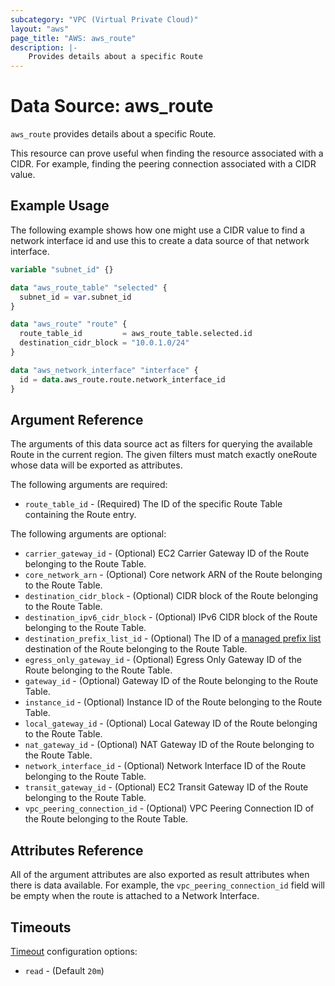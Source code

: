 ```yaml
---
subcategory: "VPC (Virtual Private Cloud)"
layout: "aws"
page_title: "AWS: aws_route"
description: |-
    Provides details about a specific Route
---
```


# Data Source: aws_route

`aws_route` provides details about a specific Route.

This resource can prove useful when finding the resource associated with a CIDR. For example, finding the peering connection associated with a CIDR value.

## Example Usage

The following example shows how one might use a CIDR value to find a network interface id and use this to create a data source of that network interface.

```terraform
variable "subnet_id" {}

data "aws_route_table" "selected" {
  subnet_id = var.subnet_id
}

data "aws_route" "route" {
  route_table_id         = aws_route_table.selected.id
  destination_cidr_block = "10.0.1.0/24"
}

data "aws_network_interface" "interface" {
  id = data.aws_route.route.network_interface_id
}
```

## Argument Reference

The arguments of this data source act as filters for querying the available Route in the current region. The given filters must match exactly oneRoute whose data will be exported as attributes.

The following arguments are required:

* `route_table_id` - (Required) The ID of the specific Route Table containing the Route entry.

The following arguments are optional:

* `carrier_gateway_id` - (Optional) EC2 Carrier Gateway ID of the Route belonging to the Route Table.
* `core_network_arn` - (Optional) Core network ARN of the Route belonging to the Route Table.
* `destination_cidr_block` - (Optional) CIDR block of the Route belonging to the Route Table.
* `destination_ipv6_cidr_block` - (Optional) IPv6 CIDR block of the Route belonging to the Route Table.
* `destination_prefix_list_id` - (Optional) The ID of a [managed prefix list](ec2_managed_prefix_list.html) destination of the Route belonging to the Route Table.
* `egress_only_gateway_id` - (Optional) Egress Only Gateway ID of the Route belonging to the Route Table.
* `gateway_id` - (Optional) Gateway ID of the Route belonging to the Route Table.
* `instance_id` - (Optional) Instance ID of the Route belonging to the Route Table.
* `local_gateway_id` - (Optional) Local Gateway ID of the Route belonging to the Route Table.
* `nat_gateway_id` - (Optional) NAT Gateway ID of the Route belonging to the Route Table.
* `network_interface_id` - (Optional) Network Interface ID of the Route belonging to the Route Table.
* `transit_gateway_id` - (Optional) EC2 Transit Gateway ID of the Route belonging to the Route Table.
* `vpc_peering_connection_id` - (Optional) VPC Peering Connection ID of the Route belonging to the Route Table.

## Attributes Reference

All of the argument attributes are also exported as result attributes when there is data available. For example, the `vpc_peering_connection_id` field will be empty when the route is attached to a Network Interface.

## Timeouts

[Timeout](https://www.terraform.io/docs/configuration/blocks/resources/syntax.html#operation-timeouts) configuration options:

- `read` - (Default `20m`)
